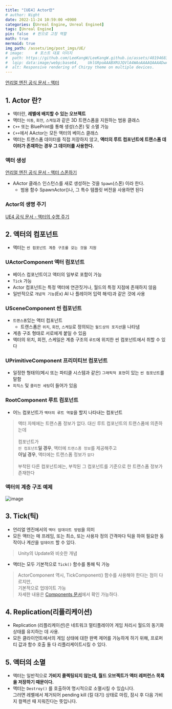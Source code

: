 ```yaml
---
title: "[UE4] Actor란"
# author: Night
date: 2022-11-24 10:59:00 +0900
categories: [Unreal Engine, Unreal Engine4]
tags: [Unreal Engine]
pin: false  # 핀으로 고정 역할
math: true
mermaid: true
img_path: /assets/img/post_imgs/UE/
# image:     # 포스트 대표 이미지
#  path: https://github.com/LeeKangW/LeeKangW.github.io/assets/48194683/7e5b8251-2544-4eea-b702-ad59aa404e9e
#  lqip: data:image/webp;base64,    UklGRpoAAABXRUJQVlA4WAoAAAAQAAAADwAABwAAQUxQSDIAAAARL0AmbZurmr57yyIiqE8oiG0bejIYEQTgqiDA9vqnsUSI6H+oAERp2HZ65qP/VIAWAFZQOCBCAAAA8AEAnQEqEAAIAAVAfCWkAALp8sF8rgRgAP7o9FDvMCkMde9PK7euH5M1m6VWoDXf2FkP3BqV0ZYbO6NA/VFIAAAA
#  alt: Responsive rendering of Chirpy theme on multiple devices.
---
```


[언리얼 엔진 공식 문서 - 액터](https://docs.unrealengine.com/4.27/ko/ProgrammingAndScripting/ProgrammingWithCPP/UnrealArchitecture/Actors/)

## 1. Actor 란?
- 액터란, **레벨에 배치할 수 있는 오브젝트**
- 액터는 `이동`, `회전`, `스케일`과 같은 3D 트랜스폼을 지원하는 범용 클래스
- `C++` 또는 BluePrint를 통해 생성(스폰) 및 소멸 가능
- `C++`에서 AActor는 모든 액터의 베이스 클래스
- 액터는 트랜스폼 데이터를 직접 저장하지 않고, **액터의 루트 컴포넌트에 트랜스폼 데이터가 존재하는 경우 그 데이터를 사용한다.**


### 액터 생성
[언리얼 엔진 공식 문서 - 액터 스폰하기](https://docs.unrealengine.com/4.27/ko/ProgrammingAndScripting/ProgrammingWithCPP/UnrealArchitecture/Actors/Spawning/)
- AActor 클래스 인스턴스를 새로 생성하는 것을 `Spawn`(스폰) 이라 한다.
  - 범용 함수 SpawnActor()나, 그 특수 템플릿 버전을 사용하면 된다

### Actor의 생명 주기
[UE4 공식 문서 - 액터의 수명 주기](https://docs.unrealengine.com/4.27/ko/ProgrammingAndScripting/ProgrammingWithCPP/UnrealArchitecture/Actors/ActorLifecycle/)  


## 2. 액터의 컴포넌트
- 액터는 `씬 컴포넌트 계층 구조를 갖는 것을 지원`

### UActorComponent 액터 컴포넌트
- 베이스 컴포넌트이고 액터의 일부로 포함이 가능
- `Tick` 가능
- Actor 컴포넌트는 특정 액터에 연관짓거나, 월드의 특정 지점에 존재하지 않음
- 일반적으로 `개념적 기능`(Ex) AI 나 플레이어 입력 해석)과 같은 것에 사용

### USceneComponent 씬 컴포넌트
- `트랜스폼`있는 액터 컴포넌트
  - 트랜스폼은 `위치`, `회전`, `스케일`로 정의되는 `월드상의 포지션`을 나타냄
- 계층 구조 형태로 서로에게 붙일 수 있음
- 액터의 위치, 회전, 스케일은 계층 구조의 `루트`에 위치한 씬 컴포넌트에서 취할 수 있다

### UPrimitiveComponent 프리미티브 컴포넌트
- 일정한 형태의(메시 또는 파티클 시스템과 같은) `그래픽적 표현`이 있는 `씬 컴포넌트`를 말함
- `피직스` 및 `콜리전 세팅`이 들어가 있음

### RootComponent 루트 컴포넌트
- 어느 컴포넌트가 `액터의 루트 역할`을 할지 나타내는 컴포넌트 <br>
> 액터 자체에는 트랜스폼 정보가 없다. 대신 루트 컴포넌트의 트랜스폼에 의존하는데<br><br>
> 컴포넌트가<br> 
> `씬 컴포넌트`**일 경우**, 액터에 `트랜스폼 정보`를 제공해주고<br>
> **아닐 경우**, 액터에는 트랜스폼 정보가 `없다`<br><br>
> 부착된 다른 컴포넌트에는, 부착된 그 컴포넌트를 기준으로 한 트랜스폼 정보가 존재한다<br>

### 액터의 계층 구조 예제
![image](https://user-images.githubusercontent.com/48194683/131275339-41b976a5-6f43-4800-b0bf-d1c6ea07a17f.png)

## 3. Tick(틱)
- 언리얼 엔진에서의 `액터 업데이트 방법`을 의미
- 모든 액터는 매 프레임, 또는 최소, 또는 사용자 정의 간격마다 틱을 하여 필요한 동작이나 계산을 `업데이트` 할 수 있다.
> Unity의 Update와 비슷한 개념
- 액터는 모두 기본적으로 `Tick()` 함수를 통해 틱 가능
> ActorComponent 역시, TickComponent() 함수를 사용해야 한다는 점이 다르지만,<br>
> 기본적으로 업데이트 가능<br>
> 자세한 내용은 [Components 문서](https://docs.unrealengine.com/4.27/ko/ProgrammingAndScripting/ProgrammingWithCPP/UnrealArchitecture/Actors/Components/)에서 확인 가능하다.<br>

## 4. Replication(리플리케이션)
- Replication (리플리케이션)은 네트워크 멀티플레이어 게임 처리시 월드의 동기화 상태를 유지하는 데 사용.
- 모든 클라이언트에서의 게임 상태에 대한 완벽 제어를 가능하게 하기 위해, 프로퍼티 값과 함수 호출 둘 다 리플리케이트시킬 수 있다.

## 5. 액터의 소멸
- 액터는 일반적으로 **가비지 콜렉팅되지 않는데, 월드 오브젝트가 액터 레퍼런스 목록을 저장하기 때문이다.**
- 액터는 `Destroy()` 를 호출하여 명시적으로 소멸시킬 수 있습니다.   
그러면 레벨에서 제거되어 pending kill (킬 대기) 상태로 마킹, 잠시 후 다음 가비지 컬렉션 때 지워진다는 뜻입니다.
